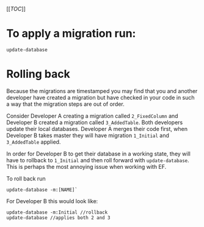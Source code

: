 [[_TOC_]]


# To apply a migration run:

```
update-database
```

# Rolling back

Because the migrations are timestamped you may find that you and another developer have created a migration but have checked in your code in such a way that the migration steps are out of order.

Consider Developer A creating a migration called `2_FixedColumn` and Developer B created a migration called `3_AddedTable`. Both developers update their local databases. Developer A merges their code first, when Developer B takes master they will have migration `1_Initial` and `3_AddedTable` applied. 

In order for Developer B to get their database in a working state, they will have to rollback to `1_Initial` and then roll forward with `update-database`. This is perhaps the most annoying issue when working with EF.

To roll back run 

```
update-database -m:[NAME]`
```

For Developer B this would look like:

```
update-database -m:Initial //rollback
update-database //applies both 2 and 3
```